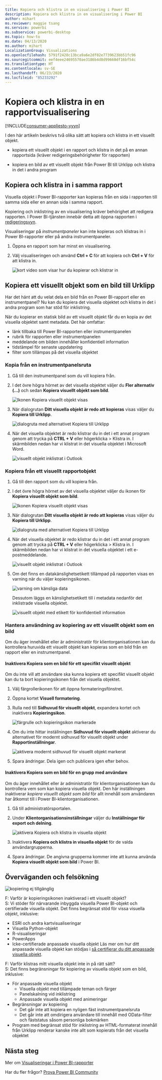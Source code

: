 ```yaml
---
title: Kopiera och klistra in en visualisering i Power BI
description: Kopiera och klistra in en visualisering i Power BI
author: mihart
ms.reviewer: maggie tsang
ms.service: powerbi
ms.subservice: powerbi-desktop
ms.topic: how-to
ms.date: 04/13/2020
ms.author: mihart
LocalizationGroup: Visualizations
ms.openlocfilehash: 5791f2428c13bca9a6e2df02e7739623bb51fc96
ms.sourcegitcommit: eef4eee24695570ae3186b4d8d99660df16bf54c
ms.translationtype: HT
ms.contentlocale: sv-SE
ms.lasthandoff: 06/23/2020
ms.locfileid: "85233292"
---
```

# <a name="copy-and-paste-a-report-visualization"></a>Kopiera och klistra in en rapportvisualisering

[!INCLUDE[consumer-appliesto-yyyn](../includes/consumer-appliesto-yyyn.md)]

I den här artikeln beskrivs två olika sätt att kopiera och klistra in ett visuellt objekt. 
* kopiera ett visuellt objekt i en rapport och klistra in det på en annan rapportsida (kräver redigeringsbehörigheter för rapporten)

* kopiera en bild av ett visuellt objekt från Power BI till Urklipp och klistra in det i andra program

## <a name="copy-and-paste-within-the-same-report"></a>Kopiera och klistra in i samma rapport
Visuella objekt i Power BI-rapporter kan kopieras från en sida i rapporten till samma sida eller en annan sida i samma rapport. 

Kopiering och inklistring av en visualisering kräver behörighet att redigera rapporten. I Power BI-tjänsten innebär detta att öppna rapporten i [redigeringsvyn](../consumer/end-user-reading-view.md). 

Visualiseringar på *instrumentpaneler* kan inte kopieras och klistras in i Power BI-rapporter eller på andra instrumentpaneler.

1. Öppna en rapport som har minst en visualisering.  

2. Välj visualiseringen och använd **Ctrl + C** för att kopiera och **Ctrl + V** för att klistra in.      

   ![kort video som visar hur du kopierar och klistrar in](media/power-bi-visualization-copy-paste/copypasteviznew.gif)


## <a name="copy-a-visual-as-an-image-to-your-clipboard"></a>Kopiera ett visuellt objekt som en bild till Urklipp

Har det hänt att du velat dela en bild från en Power BI-rapport eller en instrumentpanel? Nu kan du kopiera det visuella objektet och klistra in det i andra program som har stöd för inklistring. 

När du kopierar en statisk bild av ett visuellt objekt får du en kopia av det visuella objektet samt metadata. Det här omfattar:
* länk tillbaka till Power BI-rapporten eller instrumentpanelen
* rubrik för rapporten eller instrumentpanelen
* meddelande om bilden innehåller konfidentiell information
* tidstämpel för senaste uppdatering
* filter som tillämpas på det visuella objektet

### <a name="copy-from-a-dashboard-tile"></a>Kopia från en instrumentpanelsruta

1. Gå till den instrumentpanel som du vill kopiera från.

2. I det övre högra hörnet av det visuella objektet väljer du **Fler alternativ (...)** och sedan **Kopiera visuellt objekt som bild**. 

    ![Ikonen Kopiera visuellt objekt visas](media/power-bi-visualization-copy-paste/power-bi-copy-dashboard.png)

3. När dialogrutan **Ditt visuella objekt är redo att kopieras** visas väljer du **Kopiera till Urklipp**.

    ![dialogruta med alternativet Kopiera till Urklipp](media/power-bi-visualization-copy-paste/power-bi-copied.png)

4. När det visuella objektet är redo klistrar du in det i ett annat program genom att trycka på **CTRL + V** eller högerklicka > Klistra in. I skärmbilden nedan har vi klistrat in det visuella objektet i Microsoft Word. 

    ![visuellt objekt inklistrat i Outlook](media/power-bi-visualization-copy-paste/power-bi-paste-word.png)

### <a name="copy-from-a-report-visual"></a>Kopiera från ett visuellt rapportobjekt 

1. Gå till den rapport som du vill kopiera från.

2. I det övre högra hörnet av det visuella objektet väljer du ikonen för **Kopiera visuellt objekt som bild**. 

    ![Ikonen Kopiera visuellt objekt visas](media/power-bi-visualization-copy-paste/power-bi-copy-icon.png)

3. När dialogrutan **Ditt visuella objekt är redo att kopieras** visas väljer du **Kopiera till Urklipp**.

    ![dialogruta med alternativet Kopiera till Urklipp](media/power-bi-visualization-copy-paste/power-bi-copied.png)


4. När det visuella objektet är redo klistrar du in det i ett annat program genom att trycka på **CTRL + V** eller högerklicka > Klistra in. I skärmbilden nedan har vi klistrat in det visuella objektet i ett e-postmeddelande.

    ![visuellt objekt inklistrat i Outlook](media/power-bi-visualization-copy-paste/power-bi-copy-email.png)

5. Om det finns en datakänslighetsetikett tillämpad på rapporten visas en varning när du väljer kopieringsikonen.  

    ![varning om känsliga data](media/power-bi-visualization-copy-paste/power-bi-sensitive.png)

    Dessutom läggs en känslighetsetikett till i metadata nedanför det inklistrade visuella objektet. 

    ![visuellt objekt med etikett för konfidentiell information](media/power-bi-visualization-copy-paste/power-bi-confidential.png)

### <a name="manage-use-of-copying-a-visual-as-an-image"></a>Hantera användning av kopiering av ett visuellt objekt som en bild
Om du äger innehållet eller är administratör för klientorganisationen kan du kontrollera huruvida ett visuellt objekt kan kopieras som en bild från en rapport eller en instrumentpanel.

#### <a name="disable-copy-as-an-image-for-a-specific-visual"></a>Inaktivera Kopiera som en bild för ett specifikt visuellt objekt
Om du inte vill att användare ska kunna kopiera ett specifikt visuellt objekt kan du ta bort kopieringsikonen från det visuella objektet.
1. Välj färgrollerikonen för att öppna formateringsfönstret. 

1. Öppna kortet **Visuell formatering**.
1. Rulla ned till **Sidhuvud för visuellt objekt**, expandera kortet och inaktivera **Kopieringsikon**.

    ![färgrulle och kopieringsikon markerade](media/power-bi-visualization-copy-paste/power-bi-visual-header.png)

1. Om du inte hittar inställningen **Sidhuvud för visuellt objekt** aktiverar du alternativet för modernt sidhuvud för visuellt objekt under **Rapportinställningar**. 

    ![aktivera modernt sidhuvud för visuellt objekt markerat](media/power-bi-visualization-copy-paste/power-bi-use-modern.png)

1. Spara ändringar. Dela igen och publicera igen efter behov.

#### <a name="disable-copy-as-an-image-for-a-group-of-users"></a>Inaktivera Kopiera som en bild för en grupp med användare

Om du äger innehållet eller är administratör för klientorganisationen kan du kontrollera vem som kan kopiera visuella objekt. Den här inställningen inaktiverar *kopiera visuellt objekt som bild* för allt innehåll som användaren har åtkomst till i Power BI-klientorganisationen.
  
1. Gå till administratörsportalen.

1. Under **Klientorganisationsinställningar** väljer du **Inställningar för export och delning**. 

    ![aktivera Kopiera och klistra in visuella objekt](media/power-bi-visualization-copy-paste/power-bi-enable.png)

1. Inaktivera **Kopiera och klistra in visuella objekt** för de valda användargrupperna. 

1. Spara ändringar. De angivna grupperna kommer inte att kunna använda **Kopiera visuellt objekt som bild** i Power BI. 
  

## <a name="considerations-and-troubleshooting"></a>Överväganden och felsökning

   ![kopiering ej tillgänglig](media/power-bi-visualization-copy-paste/power-bi-copy-grey.png)


F: Varför är kopieringsikonen inaktiverad i ett visuellt objekt?    
S: Vi stöder för närvarande inbyggda visuella Power BI-objekt och certifierade visuella objekt. Det finns begränsat stöd för vissa visuella objekt, inklusive: 
- ESRI och andra kartvisualiseringar 
- Visuella Python-objekt 
- R-visualiseringar 
- PowerApps 
- Icke-certifierade anpassade visuella objekt Läs mer om hur ditt anpassade visuella objekt kan stödjas i [så certifierar du ditt anpassade visuella objekt](../developer/visuals/power-bi-custom-visuals-certified.md). 


F: Varför klistras mitt visuella objekt inte in på rätt sätt?    
S: Det finns begränsningar för kopiering av visuella objekt som en bild, inklusive: 
- För anpassade visuella objekt 
    - Visuella objekt med tillämpade teman och färger 
    - Panelskalning vid inklistring 
    - Anpassade visuella objekt med animeringar 
- Begränsningar av kopiering 
    - Det går inte att kopiera en nyligen fäst instrumentpanelsruta 
    - Det går inte att omdirigera användare till innehåll med OData-filter och fäststatus såsom personliga bokmärken 
- Program med begränsat stöd för inklistring av HTML-formaterat innehåll från Urklipp renderar kanske inte allt som kopierats från det visuella objektet 



## <a name="next-steps"></a>Nästa steg
Mer om [Visualiseringar i Power BI-rapporter](power-bi-report-visualizations.md)

Har du fler frågor? [Prova Power BI Community](https://community.powerbi.com/)

